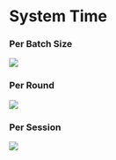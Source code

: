 # System Time

### Per Batch Size 

![](../generated_data/batch_size_sys_time.png)

### Per Round 

![](../generated_data/round_sys_time.png)

### Per Session 

![](../generated_data/session_sys_time.png)
